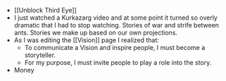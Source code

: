 - [[Unblock Third Eye]]
- I just watched a Kurkazarg video and at some point it turned so overly dramatic that I had to stop watching. Stories of war and strife between ants. Stories we make up based on our own projections.
- As I was editing the [[Vision]] page I realized that:
	- To communicate a Vision and inspire people, I must become a storyteller.
	- For my purpose, I must invite people to play a role into the story.
- Money